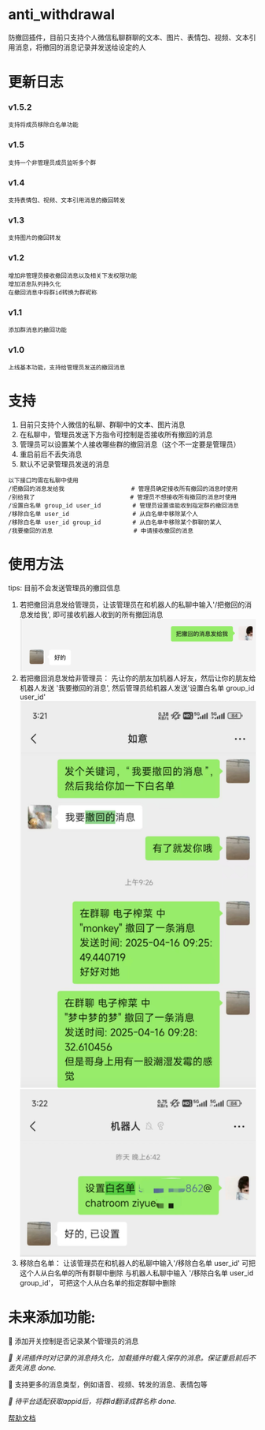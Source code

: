 # anti_withdrawal

防撤回插件，目前只支持个人微信私聊群聊的文本、图片、表情包、视频、文本引用消息，将撤回的消息记录并发送给设定的人

# 更新日志

### v1.5.2
```
支持将成员移除白名单功能
```

### v1.5
```
支持一个非管理员成员监听多个群
```


### v1.4
```
支持表情包、视频、文本引用消息的撤回转发
```

### v1.3
```
支持图片的撤回转发
```

### v1.2
```
增加非管理员接收撤回消息以及相关下发权限功能
增加消息队列持久化
在撤回消息中将群id转换为群昵称
```

### v1.1

```
添加群消息的撤回功能
```

### v1.0

```
上线基本功能，支持给管理员发送的撤回消息
```

# 支持

1. 目前只支持个人微信的私聊、群聊中的文本、图片消息
2. 在私聊中，管理员发送下方指令可控制是否接收所有撤回的消息
3. 管理员可以设置某个人接收哪些群的撤回消息（这个不一定要是管理员）
4. 重启前后不丢失消息
5. 默认不记录管理员发送的消息

```
以下接口均需在私聊中使用
/把撤回的消息发给我                   # 管理员确定接收所有撤回的消息时使用
/别给我了                           # 管理员不想接收所有撤回的消息时使用
/设置白名单 group_id user_id         # 管理员设置谁能收到指定群的撤回消息
/移除白名单 user_id                  # 从白名单中移除某个人  
/移除白名单 user_id group_id         # 从白名单中移除某个群聊的某人
/我要撤回的消息                       # 申请接收撤回的消息
```

# 使用方法
tips: 目前不会发送管理员的撤回信息
1. 若把撤回消息发给管理员，让该管理员在和机器人的私聊中输入'/把撤回的消息发给我', 即可接收机器人收到的所有撤回消息
![img_2.png](img_2.png)
2. 若把撤回消息发给非管理员： 先让你的朋友加机器人好友，然后让你的朋友给机器人发送 '我要撤回的消息', 然后管理员给机器人发送'设置白名单 group_id user_id'
![img_1.png](img_1.png)
![img.png](img.png)
3. 移除白名单： 让该管理员在和机器人的私聊中输入'/移除白名单 user_id' 可把这个人从白名单的所有群聊中删除
与机器人私聊中输入 '/移除白名单 user_id group_id'， 可把这个人从白名单的指定群聊中删除





# 未来添加功能:

🌟 添加开关控制是否记录某个管理员的消息

_🌟 关闭插件时对记录的消息持久化，加载插件时载入保存的消息。保证重启前后不丢失消息 done._

🌟 支持更多的消息类型，例如语音、视频、转发的消息、表情包等

_🌟 待平台适配获取appid后，将群id翻译成群名称 done._

[帮助文档](https://astrbot.app)
